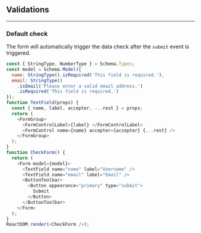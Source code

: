 ## Validations

---

### Default check

The form will automatically trigger the data check after the `submit` event is triggered.

<!--start-code-->

```js
const { StringType, NumberType } = Schema.Types;
const model = Schema.Model({
  name: StringType().isRequired('This field is required.'),
  email: StringType()
    .isEmail('Please enter a valid email address.')
    .isRequired('This field is required.')
});
function TextField(props) {
  const { name, label, accepter, ...rest } = props;
  return (
    <FormGroup>
      <FormControlLabel>{label} </FormControlLabel>
      <FormControl name={name} accepter={accepter} {...rest} />
    </FormGroup>
  );
}
function CheckForm() {
  return (
    <Form model={model}>
      <TextField name="name" label="Username" />
      <TextField name="email" label="Email" />
      <ButtonToolbar>
        <Button appearance="primary" type="submit">
          Submit
        </Button>
      </ButtonToolbar>
    </Form>
  );
}
ReactDOM.render(<CheckForm />);
```

<!--end-code-->
